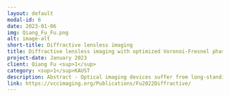 ```yaml
---
layout: default
modal-id: 6
date: 2023-01-06
img: Qiang_Fu_Fu.png
alt: image-alt
short-title: Diffractive lensless imaging
title: Diffractive lensless imaging with optimized Voronoi-Fresnel phase
project-date: January 2023
client: Qiang Fu <sup>1</sup>
category: <sup>1</sup>KAUST
description: Abstract - Optical imaging devices suffer from long-standing problems of bulky volume and high cost. We demonstrate a diffractive lensless camera with spatially-coded Voronoi-Fresnel phase for high quality imaging applications. The resulting device offers miniaturized form factor, while preserving rich optical information for various portable configurations.
link: https://vccimaging.org/Publications/Fu2022Diffractive/
---
```


